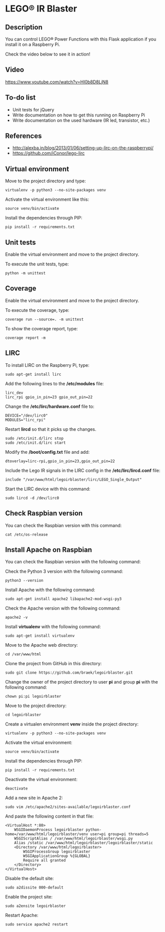 # LEGO® IR Blaster

## Description

You can control LEGO® Power Functions with this Flask application if you install it on a Raspberry Pi.

Check the video below to see it in action!

## Video

https://www.youtube.com/watch?v=HI0b8D8LjN8

## To-do list

* Unit tests for jQuery
* Write documentation on how to get this running on Raspberry Pi
* Write documentation on the used hardware (IR led, transistor, etc.)

## References

* http://alexba.in/blog/2013/01/06/setting-up-lirc-on-the-raspberrypi/
* https://github.com/iConor/lego-lirc

## Virtual environment

Move to the project directory and type:

```
virtualenv -p python3 --no-site-packages venv
```

Activate the virtual environment like this:

```
source venv/bin/activate
```

Install the dependencies through PIP:

```
pip install -r requirements.txt
```

## Unit tests

Enable the virtual environment and move to the project directory.

To execute the unit tests, type:

```
python -m unittest
```

## Coverage

Enable the virtual environment and move to the project directory.

To execute the coverage, type:

```
coverage run --source=. -m unittest
```

To show the coverage report, type:

```
coverage report -m
```

## LIRC

To install LIRC on the Raspberry Pi, type:

```
sudo apt-get install lirc
```

Add the following lines to the **/etc/modules** file:

```
lirc_dev
lirc_rpi gpio_in_pin=23 gpio_out_pin=22
```

Change the **/etc/lirc/hardware.conf** file to:

```
DEVICE="/dev/lirc0"
MODULES="lirc_rpi"
```

Restart **lircd** so that it picks up the changes.

```
sudo /etc/init.d/lirc stop
sudo /etc/init.d/lirc start
```

Modify the **/boot/config.txt** file and add:

```
dtoverlay=lirc-rpi,gpio_in_pin=23,gpio_out_pin=22
```

Include the Lego IR signals in the LIRC config in the **/etc/lirc/lircd.conf** file:

```
include "/var/www/html/legoirblaster/lirc/LEGO_Single_Output"
```

Start the LIRC device with this command:

```
sudo lircd -d /dev/lirc0
```

## Check Raspbian version

You can check the Raspbian version with this command:

```
cat /etc/os-release
```

## Install Apache on Raspbian

You can check the Raspbian version with the following command:

Check the Python 3 version with the following command:

```
python3 --version
```

Install Apache with the following command:

```
sudo apt-get install apache2 libapache2-mod-wsgi-py3
```

Check the Apache version with the following command:

```
apache2 -v
```

Install **virtualenv** with the following command:

```
sudo apt-get install virtualenv
```

Move to the Apache web directory:

```
cd /var/www/html
```

Clone the project from GitHub in this directory:

```
sudo git clone https://github.com/braek/legoirblaster.git
```

Change the owner of the project directory to user **pi** and group **pi** with the following command:

```
chown pi:pi legoirblaster
```

Move to the project directory:

```
cd legoirblaster
```

Create a virtualen environment **venv** inside the project directory:

```
virtualenv -p python3 --no-site-packages venv
```

Activate the virtual environment:

```
source venv/bin/activate
```

Install the dependencies through PIP:

```
pip install -r requirements.txt
```

Deactivate the virtual environment:

```
deactivate
```

Add a new site in Apache 2:

```
sudo vim /etc/apache2/sites-available/legoirblaster.conf
```

And paste the following content in that file:

```
<VirtualHost *:80>
    WSGIDaemonProcess legoirblaster python-home=/var/www/html/legoirblaster/venv user=pi group=pi threads=5
    WSGIScriptAlias / /var/www/html/legoirblaster/wsgi.py
    Alias /static /var/www/html/legoirblaster/legoirblaster/static
    <Directory /var/www/html/legoirblaster>
        WSGIProcessGroup legoirblaster
        WSGIApplicationGroup %{GLOBAL}
        Require all granted
    </Directory>
</VirtualHost>
```

Disable the default site:

```
sudo a2dissite 000-default
```

Enable the project site:

```
sudo a2ensite legoirblaster
```

Restart Apache:

```
sudo service apache2 restart
```